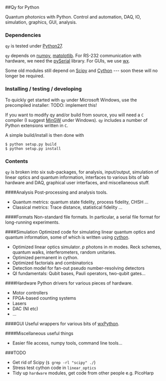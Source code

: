 ##Qy for Python

Quantum photonics with Python. 
Control and automation, DAQ, IO, simulation, graphics, GUI, analysis.

### Dependencies

`qy` is tested under [Python27](https://python.org/download/releases/2.7/).

`qy` depends on [numpy](http://numpy.org), [matplotlib](http://matplotlib.org).
For RS-232 communication with hardware, we need the [pySerial](http://pyserial.sourceforge.net/) library. For GUIs, we use [wx](http://wxpython.org).

Some old modules still depend on [Scipy](http://scipy.org) and [Cython](http://cython.org) --- soon these will no longer be required.  


### Installing / testing / developing

To quickly get started with `qy` under Microsoft Windows, use the precompiled installer: TODO: implement this!

If you want to modify qy and/or build from source, you will need a `C` compiler (I suggest [MinGW](http://www.mingw.org/) under Windows). `qy` includes a number of Python extensions written in `C`. 

A simple build/install is then done with
    
    $ python setup.py build
    $ python setup.py install

### Contents

`qy` is broken into six sub-packages, for analysis, input/output, simulation of linear optics and quantum information, interfaces to various bits of lab hardware and DAQ, graphical user interfaces, and miscellaneous stuff.

####Analysis
Post-processing and analysis tools.
- Quantum metrics: quantum state fidelity, process fidelity, CHSH ...
- Classical metrics: Trace distance, statistical fidelity ...

####Formats
Non-standard file formats. In particular, a serial file format for long-running experiments.

####Simulation
Optimized code for simulating linear quantum optics and quantum information, some of which is written using [cython](http://cython.org).
- Optimized linear optics simulator. *p* photons in *m* modes. Reck schemes, quantum walks, interferometers, random unitaries.
- Optimized permanent in cython.
- Optimized factorials and combinatorics
- Detection model for fan-out pseudo number-resolving detectors
- QI fundamentals: Qubit bases, Pauli operators, two-qubit gates...

####Hardware
Python drivers for various pieces of hardware.
- Motor controllers
- FPGA-based counting systems
- Lasers
- DAC (NI etc)
- ...

####GUI
Useful wrappers for various bits of [wxPython](http://wxpython.org).

####Miscellaneous useful things
- Easier file access, numpy tools, command line tools...



###TODO
- Get rid of Scipy (`$ grep -rl "scipy" ./`) 
- Stress test cython code in `linear_optics`
- Tidy up `hardware` modules, get code from other people e.g. PicoHarp
